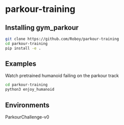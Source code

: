# parkour-training


## Installing gym_parkour
```bash
git clone https://github.com/Roboy/parkour-training
cd parkour-training
pip install -e .
```

## Examples
Watch pretrained humanoid failing on the parkour track
```bash
cd parkour-training
python3 enjoy_humanoid
```

## Environments
ParkourChallenge-v0
